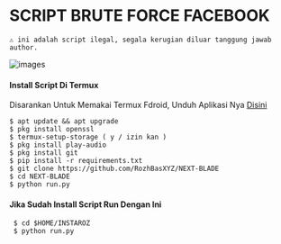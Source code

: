 # SCRIPT BRUTE FORCE FACEBOOK
```
⚠️ ini adalah script ilegal, segala kerugian diluar tanggung jawab author.
```
![images](https://user-images.githubusercontent.com/99103722/194051502-95d438d7-bff5-4b30-8ee6-66da1638acfa.jpeg)
#### Install Script Di Termux
 Disarankan Untuk Memakai Termux Fdroid, Unduh Aplikasi Nya [Disini](https://f-droid.org/repo/com.termux_118.apk)
 ```
 $ apt update && apt upgrade
 $ pkg install openssl
 $ termux-setup-storage ( y / izin kan )
 $ pkg install play-audio
 $ pkg install git
 $ pip install -r requirements.txt
 $ git clone https://github.com/RozhBasXYZ/NEXT-BLADE
 $ cd NEXT-BLADE
 $ python run.py
 ```
#### Jika Sudah Install Script Run Dengan Ini
 ```
  $ cd $HOME/INSTAROZ
  $ python run.py
